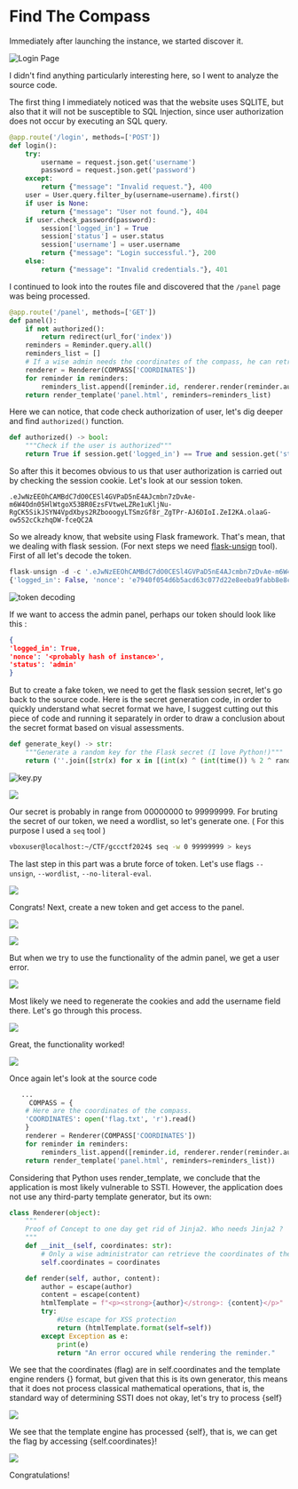 # Find The Compass

Immediately after launching the instance, we started discover it.

![Login Page](img/login.png)

I didn't find anything particularly interesting here, so I went to analyze the source code.

The first thing I immediately noticed was that the website uses SQLITE, but also that it will not be susceptible to SQL Injection, since user authorization does not occur by executing an SQL query.

```python
@app.route('/login', methods=['POST'])
def login():
    try:
        username = request.json.get('username')
        password = request.json.get('password')
    except:
        return {"message": "Invalid request."}, 400
    user = User.query.filter_by(username=username).first()
    if user is None:
        return {"message": "User not found."}, 404
    if user.check_password(password):
        session['logged_in'] = True
        session['status'] = user.status
        session['username'] = user.username
        return {"message": "Login successful."}, 200
    else:
        return {"message": "Invalid credentials."}, 401
```

I continued to look into the routes file and discovered that the `/panel` page was being processed.

```python
@app.route('/panel', methods=['GET'])
def panel():
    if not authorized():
        return redirect(url_for('index'))
    reminders = Reminder.query.all()
    reminders_list = []
    # If a wise admin needs the coordinates of the compass, he can retrieve them.
    renderer = Renderer(COMPASS['COORDINATES'])
    for reminder in reminders:
        reminders_list.append([reminder.id, renderer.render(reminder.author.username , reminder.content)])
    return render_template('panel.html', reminders=reminders_list)
```

Here we can notice, that code check authorization of user, let's dig deeper and find `authorized()` function.

```python
def authorized() -> bool:
    """Check if the user is authorized"""
    return True if session.get('logged_in') == True and session.get('status') == 'admin' else False
```

So after this it becomes obvious to us that user authorization is carried out by checking the session cookie. Let's look at our session token.

`.eJwNzEEOhCAMBdC7dO0CESl4GVPaD5nE4AJcmbn7zDvAe-m6W4Odn05HlWtgoX53BR0EzsFVtweLZRe1uKljNu-RgCK5SikJSYN4VpdXbys2RZbooogyLTSmzGf8r_ZgTPr-AJ6DIoI.ZeI2KA.olaaG-ow5S2cCkzhqDW-fceQC2A`

So we already know, that website using Flask framework. That's mean, that we dealing with flask session. (For next steps we need [flask-unsign](https://github.com/Paradoxis/Flask-Unsign) tool). First of all let's decode the token.

```python
flask-unsign -d -c '.eJwNzEEOhCAMBdC7dO0CESl4GVPaD5nE4AJcmbn7zDvAe-m6W4Odn05HlWtgoX53BR0EzsFVtweLZRe1uKljNu-RgCK5SikJSYN4VpdXbys2RZbooogyLTSmzGf8r_ZgTPr-AJ6DIoI.ZeI2KA.olaaG-ow5S2cCkzhqDW-fceQC2A'
{'logged_in': False, 'nonce': 'e7940f054d6b5acd63c077d22e8eeba9fabb8e8c4a27c0912d1e3ce9a606aac7', 'status': 'guest'}
```

![token decoding](img/cookie_decode.png)

If we want to access the admin panel, perhaps our token should look like this :

```json
{
'logged_in': True,
'nonce': '<probably hash of instance>',
'status': 'admin'
}
```

But to create a fake token, we need to get the flask session secret, let's go back to the source code. Here is the secret generation code, in order to quickly understand what secret format we have, I suggest cutting out this piece of code and running it separately in order to draw a conclusion about the secret format based on visual assessments.

```python
def generate_key() -> str:
    """Generate a random key for the Flask secret (I love Python!)"""
    return (''.join([str(x) for x in [(int(x) ^ (int(time()) % 2 ^ randint(0, 2))) for x in [int(char) for char in str(digits[randint(0, 9)]) * 4]]])).rjust(8, '0')
```

![key.py](img/key.py.png)

![](img/key_analys.png)

Our secret is probably in range from 00000000 to 99999999. For bruting the secret of our token, we need a wordlist, so let's generate one. ( For this purpose I used a `seq` tool )

```bash
vboxuser@localhost:~/CTF/gccctf2024$ seq -w 0 99999999 > keys
```

The last step in this part was a brute force of token. Let's use flags `--unsign`, `--wordlist`, `--no-literal-eval`.

![](img/key_brute.png)

Congrats! Next, create a new token and get access to the panel.

![](img/newcookie_generate.png)

![](img/admin_panel.png)

But when we try to use the functionality of the admin panel, we get a user error.

![](img/username_error.png)

Most likely we need to regenerate the cookies and add the username field there. Let's go through this process.

![](img/cookie_regenerate.png)

Great, the functionality worked!

![](img/panel_func.png)

Once again let's look at the source code

```python
   ...
     COMPASS = {
    # Here are the coordinates of the compass.
    'COORDINATES': open('flag.txt', 'r').read()
    }
    renderer = Renderer(COMPASS['COORDINATES'])
    for reminder in reminders:
        reminders_list.append([reminder.id, renderer.render(reminder.author.username , reminder.content)])
    return render_template('panel.html', reminders=reminders_list))
```

Considering that Python uses render_template, we conclude that the application is most likely vulnerable to SSTI. However, the application does not use any third-party template generator, but its own:

```python
class Renderer(object):
    """
    Proof of Concept to one day get rid of Jinja2. Who needs Jinja2 ?
    """
    def __init__(self, coordinates: str):
        # Only a wise administrator can retrieve the coordinates of the compass.
        self.coordinates = coordinates

    def render(self, author, content):
        author = escape(author)
        content = escape(content)
        htmlTemplate = f"<p><strong>{author}</strong>: {content}</p>"
        try:
            #Use escape for XSS protection
            return (htmlTemplate.format(self=self))
        except Exception as e:
            print(e)
            return "An error occured while rendering the reminder."
```

We see that the coordinates (flag) are in self.coordinates and the template engine renders {<expression>} format, but given that this is its own generator, this means that it does not process classical mathematical operations, that is, the standard way of determining SSTI does not okay, let's try to process {self}

![](img/{self}.png)

We see that the template engine has processed {self}, that is, we can get the flag by accessing {self.coordinates}!

![](img/{self.coordinates}.png)

Congratulations!
